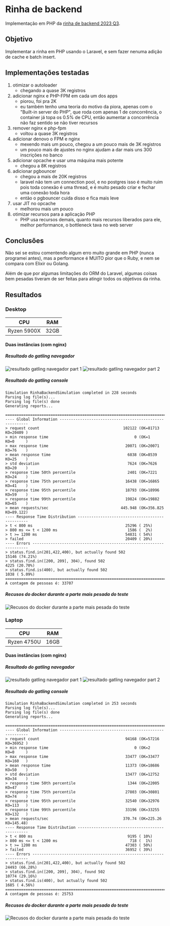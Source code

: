 # Rinha de backend

Implementação em PHP da [rinha de backend 2023 Q3](https://github.com/zanfranceschi/rinha-de-backend-2023-q3).

## Objetivo

Implementar a rinha em PHP usando o Laravel, e sem fazer nenuma adição de cache e batch insert.

## Implementações testadas

1. otimizar o autoloader
    - chegando a quase 3K registros
2. adicionar nginx e PHP-FPM em cada um dos apps
    - piorou, foi pra 2K
    - eu também tenho uma teoria do motivo da piora, apenas com o "Built-in server do PHP", que roda com apenas 1 de concorrência, o container já topa os 0.5% de CPU, então aumentar a concorrência não faz sentido se não tiver recursos
3. remover nginx e php-fpm
    - voltou a quase 3K registros
4. adicionar denovo o FPM e nginx
    - mexendo mais um pouco, chegou a um pouco mais de 3K registros
    - um pouco mais de ajustes no nginx ajudam a dar mais uns 300 inscrições no banco
5. adicionar opcache e usar uma máquina mais potente
    - chegou a 8K registros
6. adicionar pgbouncer
    - chegou a mais de 20K registros
    - laravel não tem um connection pool, e no postgres isso é muito ruim pois toda conexão é uma thread, e é muito pesado criar e fechar uma conexão toda hora
    - então o pgbouncer cuida disso e fica mais leve
7. usar JIT no opcache
    - melhorou mais um pouco
8. otimizar recursos para a aplicação PHP
    - PHP usa recursos demais, quanto mais recursos liberados para ele, melhor performance, o bottleneck tava no web server

## Conclusões

Não sei se estou comentendo algum erro muito grande em PHP (nunca programei antes), mas a performance é MUITO pior que o Ruby, e nem se compara com Elixir ou Golang.

Além de que por algumas limitações do ORM do Laravel, algumas coisas bem pesadas tiveram de ser feitas para atingir todos os objetivos da rinha.

## Resultados

### Desktop

|CPU|RAM|
|---|---|
|Ryzen 5900X|32GB|

#### Duas instâncias (com nginx)

##### Resultado do gatling navegador

![resultado gatling navegador part 1](./images/desktop/two/gatling-browser-1.png)
![resultado gatling navegador part 2](./images/desktop/two/gatling-browser-2.png)

##### Resultado do gatling console

```
Simulation RinhaBackendSimulation completed in 228 seconds
Parsing log file(s)...
Parsing log file(s) done
Generating reports...

================================================================================
---- Global Information --------------------------------------------------------
> request count                                     102122 (OK=81713  KO=20409 )
> min response time                                      0 (OK=1      KO=0     )
> max response time                                  20071 (OK=20071  KO=76    )
> mean response time                                  6838 (OK=8539   KO=25    )
> std deviation                                       7624 (OK=7626   KO=20    )
> response time 50th percentile                       2401 (OK=7221   KO=24    )
> response time 75th percentile                      16438 (OK=16865  KO=41    )
> response time 95th percentile                      18793 (OK=18996  KO=59    )
> response time 99th percentile                      19824 (OK=19882  KO=65    )
> mean requests/sec                                445.948 (OK=356.825 KO=89.122)
---- Response Time Distribution ------------------------------------------------
> t < 800 ms                                         25296 ( 25%)
> 800 ms <= t < 1200 ms                               1586 (  2%)
> t >= 1200 ms                                       54831 ( 54%)
> failed                                             20409 ( 20%)
---- Errors --------------------------------------------------------------------
> status.find.in(201,422,400), but actually found 502             15146 (74.21%)
> status.find.in([200, 209], 304), found 502                       4225 (20.70%)
> status.find.is(400), but actually found 502                      1038 ( 5.09%)
================================================================================
A contagem de pessoas é: 33707
```

##### Recusos do docker durante a parte mais pesada do teste

![Recusos do docker durante a parte mais pesada do teste](./images/laptop/two/docker-stats.png)

### Laptop

|CPU|RAM|
|---|---|
|Ryzen 4750U|16GB|

#### Duas instâncias (com nginx)

##### Resultado do gatling navegador

![resultado gatling navegador part 1](./images/laptop/two/gatling-browser-1.png)
![resultado gatling navegador part 2](./images/laptop/two/gatling-browser-2.png)

##### Resultado do gatling console

```
Simulation RinhaBackendSimulation completed in 253 seconds
Parsing log file(s)...
Parsing log file(s) done
Generating reports...

================================================================================
---- Global Information --------------------------------------------------------
> request count                                      94168 (OK=57216  KO=36952 )
> min response time                                      0 (OK=2      KO=0     )
> max response time                                  33477 (OK=33477  KO=160   )
> mean response time                                 11373 (OK=18686  KO=50    )
> std deviation                                      13477 (OK=12752  KO=34    )
> response time 50th percentile                       1344 (OK=22005  KO=47    )
> response time 75th percentile                      27803 (OK=30801  KO=74    )
> response time 95th percentile                      32540 (OK=32976  KO=113   )
> response time 99th percentile                      33196 (OK=33255  KO=132   )
> mean requests/sec                                 370.74 (OK=225.26 KO=145.48)
---- Response Time Distribution ------------------------------------------------
> t < 800 ms                                          9195 ( 10%)
> 800 ms <= t < 1200 ms                                718 (  1%)
> t >= 1200 ms                                       47303 ( 50%)
> failed                                             36952 ( 39%)
---- Errors --------------------------------------------------------------------
> status.find.in(201,422,400), but actually found 502             24493 (66.28%)
> status.find.in([200, 209], 304), found 502                      10774 (29.16%)
> status.find.is(400), but actually found 502                      1685 ( 4.56%)
================================================================================
A contagem de pessoas é: 25753
```

##### Recusos do docker durante a parte mais pesada do teste

![Recusos do docker durante a parte mais pesada do teste](./images/laptop/two/docker-stats.png)
